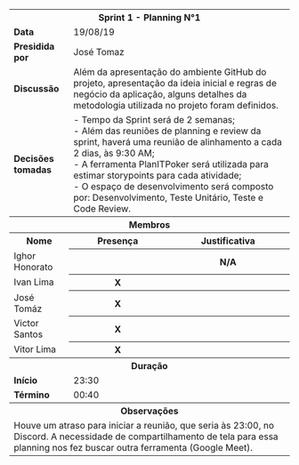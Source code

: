 <table>
  <tr>
    <th colspan="9"><b>Sprint 1 - Planning N°1</b></td>
  </tr>
  <tr>
    <td colspan="2"><b>Data</b></td>
    <td colspan="7">19/08/19</td>
  </tr>
  <tr>
    <td colspan="2"><b>Presidida por</b></td>
    <td colspan="7">José Tomaz</td>
  </tr>
  <tr>
    <td colspan="2"><b>Discussão</b></td>
    <td colspan="7">Além da apresentação do ambiente GitHub do projeto, apresentação da ideia inicial e regras de negócio da aplicação, alguns detalhes da metodologia utilizada no projeto foram definidos.</td>
  </tr>
  <tr>
    <td colspan="2"><b>Decisões tomadas</b></td>
    <td colspan="7">- Tempo da Sprint será de 2 semanas;<br>
- Além das reuniões de planning e review da sprint, haverá uma reunião de alinhamento a cada 2 dias, às 9:30 AM;<br>
- A ferramenta PlanITPoker será utilizada para estimar storypoints para cada atividade; <br>
- O espaço de desenvolvimento será composto por: Desenvolvimento, Teste Unitário, Teste e Code Review.<br>
</td>
  </tr>
  <tr>
    <th colspan="9"><b>Membros</b></td>
  </tr>
  <tr>
    <th colspan="2">Nome</td>
    <th colspan="1">Presença</td>
    <th colspan="5">Justificativa</td>
  </tr>
  <tr>
    <td colspan="2">Ighor Honorato</td>
    <th colspan="1"><b></b></td>
    <th colspan="5">N/A</td>
  </tr>
  <tr>
    <td colspan="2">Ivan Lima</td>
    <th colspan="1"><b>X</b></td>
    <th colspan="5"></td>
  </tr>
  <tr>
    <td colspan="2">José Tomáz</td>
    <th colspan="1"><b>X</b></td>
    <th colspan="5"></td>
  </tr>
  <tr>
    <td colspan="2">Victor Santos</td>
    <th colspan="1"><b>X</b></td>
    <th colspan="5"></td>
  </tr>
  <tr>
    <td colspan="2">Vitor Lima</td>
    <th colspan="1"><b>X</b></td>
    <th colspan="5"></td>
  </tr>
  <tr>
    <th colspan="9"><b>Duração</b></td>
  </tr>
  <tr>
    <td colspan="2"><b>Início</b></td>
    <td colspan="7">23:30</td>
  </tr>
  <tr>
    <td colspan="2"><b>Término</b></td>
    <td colspan="7">00:40</td>
  </tr>
   <tr>
    <th colspan="9">Observações</b></td>
  </tr>
  <tr>
    <td colspan="9">Houve um atraso para iniciar a reunião, que seria às 23:00, no Discord. A necessidade de compartilhamento de tela para essa planning nos fez buscar outra ferramenta (Google Meet).</td>
  </tr>
</table>
